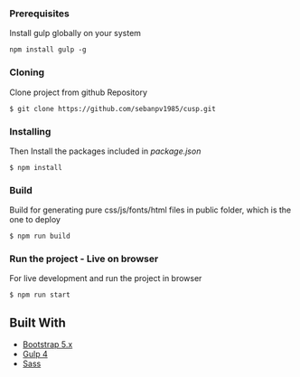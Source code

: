 ### Prerequisites

Install gulp globally on your system

```
npm install gulp -g
```

### Cloning

Clone project from github Repository

```
$ git clone https://github.com/sebanpv1985/cusp.git
```

### Installing

Then Install the packages included in _package.json_

```
$ npm install
```

### Build

Build for generating pure css/js/fonts/html files in public folder, which is the one to deploy

```
$ npm run build
```

### Run the project - Live on browser

For live development and run the project in browser

```
$ npm run start
```

## Built With

- [Bootstrap 5.x](https://getbootstrap.com/)
- [Gulp 4](https://gulpjs.com/)
- [Sass](https://sass-lang.com/)
